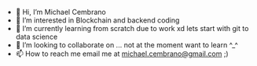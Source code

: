 - 👋 Hi, I’m Michael Cembrano
- 👀 I’m interested in Blockchain and backend coding
- 🌱 I’m currently learning from scratch due to work xd lets start with git to data science
- 💞️ I’m looking to collaborate on ... not at the moment want to learn ^_^
- 📫 How to reach me email me at michael.cembrano@gmail.com ;)

<!---
asoako98/asoako98 is a ✨ special ✨ repository because its `README.md` (this file) appears on your GitHub profile.
You can click the Preview link to take a look at your changes.
--->
